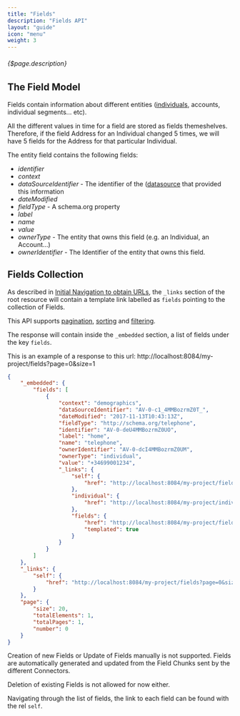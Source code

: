 ```yaml
---
title: "Fields"
description: "Fields API"
layout: "guide"
icon: "menu"
weight: 3
---
```


###### {$page.description}

<article id="1">

## The Field Model

Fields contain information about different entities ([individuals](/docs/individuals), accounts, individual segments... etc).

All the different values in time for a field are stored as fields themeshelves.
Therefore, if the field Address for an Individual changed 5 times, we will have
5 fields for the Address for that particular Individual.

The entity field contains the following fields:
* *identifier*
* *context*
* *dataSourceIdentifier* - The identifier of the ([datasource](/docs/datasources) that provided this information
* *dateModified*
* *fieldType* - A schema.org property
* *label*
* *name*
* *value*
* *ownerType* - The entity that owns this field (e.g. an Individual, an Account...)
* *ownerIdentifier* - The Identifier of the entity that owns this field.

</article>


<article id="2">

## Fields Collection

As described in [Initial Navigation to obtain URLs](/docs/general#navigation),
the `_links` section of the root resource will contain a template link labelled as `fields` pointing to the
collection of Fields.

This API supports [pagination](/docs/general#pagination), [sorting](/docs/general#sorting) and [filtering](/docs/general#filtering).

The response will contain inside the `_embedded` section, a list of fields
under the key `fields`.

This is an example of a response to this url: http://localhost:8084/my-project/fields?page=0&size=1

```json
{
    "_embedded": {
        "fields": [
            {
                "context": "demographics",
                "dataSourceIdentifier": "AV-0-c1_4MMBozrmZ0T_",
                "dateModified": "2017-11-13T10:43:13Z",
                "fieldType": "http://schema.org/telephone",
                "identifier": "AV-0-deU4MMBozrmZ0UO",
                "label": "home",
                "name": "telephone",
                "ownerIdentifier": "AV-0-dcI4MMBozrmZ0UM",
                "ownerType": "individual",
                "value": "+34699001234",
                "_links": {
                    "self": {
                        "href": "http://localhost:8084/my-project/fields/AV-0-deU4MMBozrmZ0UO"
                    },
                    "individual": {
                        "href": "http://localhost:8084/my-project/individuals/AV-0-dcI4MMBozrmZ0UM"
                    },
                    "fields": {
                        "href": "http://localhost:8084/my-project/fields{?filter}",
                        "templated": true
                    }
                }
            }
        ]
    },
    "_links": {
        "self": {
            "href": "http://localhost:8084/my-project/fields?page=0&size=1"
        }
    },
    "page": {
        "size": 20,
        "totalElements": 1,
        "totalPages": 1,
        "number": 0
    }
}
```

Creation of new Fields or Update of Fields manually is not supported. Fields are automatically
generated and updated from the Field Chunks sent by the different Connectors.

Deletion of existing Fields is not allowed for now either. 

Navigating through the list of fields, the link to each field can be found with the rel `self`. 

</article>